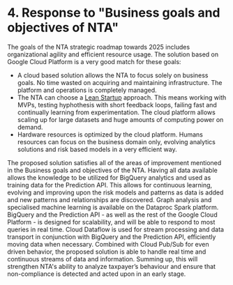 # 4. Response to "Business goals and objectives of NTA"
The goals of the NTA strategic roadmap towards 2025 includes organizational agility and efficient resource usage. The solution based on Google Cloud Platform is a very good match for these goals:
* A cloud based solution allows the NTA to focus solely on business goals. No time wasted on acquiring and maintaining infrastructure. The platform and operations is completely managed.
* The NTA can choose a [Lean Startup](http://theleanstartup.com/principles) approach. This means working with MVPs, testing hyphothesis with short feedback loops, failing fast and continually learning from experimentation. The cloud platform allows scaling up for large datasets and huge amounts of computing power on demand.
* Hardware resources is optimized by the cloud platform. Humans resources can focus on the business domain only, evolving analytics solutions and risk based models in a very efficient way.

The proposed solution satisfies all of the areas of improvement mentioned in the Business goals and objectives of the NTA. Having all data available allows the knowledge to be utilized for BigQuery analytics and used as training data for the Prediction API. This allows for continuous learning, evolving and improving upon the risk models and patterns as data is added and new patterns and relationships are discovered. Graph analysis and specialised machine learning is available on the Dataproc Spark platform. BigQuery and the Prediction API - as well as the rest of the Google Cloud Platform - is designed for scalability, and will be able to respond to most queries in real time. Cloud Dataflow is used for stream processing and data transport in conjunction with BigQuery and the Prediction API, efficiently moving data when necessary. Combined with Cloud Pub/Sub for even driven behavior, the proposed solution is able to handle real time and continuous streams of data and information. Summing up, this will strengthen NTA's ability to analyze taxpayer’s behaviour and ensure that non-compliance is detected and acted upon in an early stage.